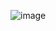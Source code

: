 ![image](https://github.com/UserQA07/Tallinn-Learning/assets/144763744/27e49f13-45f2-4b0a-9161-7400f26625d2)

